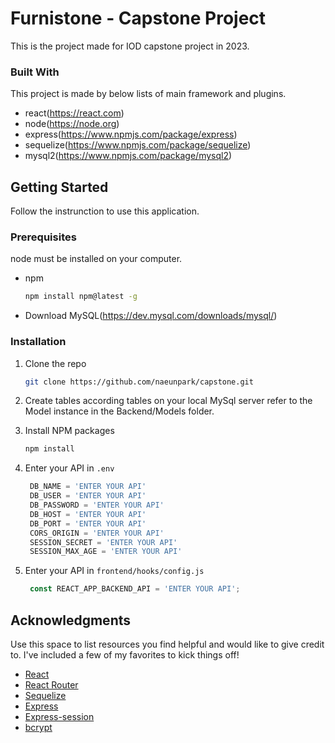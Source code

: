 # Furnistone - Capstone Project

<!-- ABOUT THE PROJECT -->
This is the project made for IOD capstone project in 2023. 

### Built With

This project is made by below lists of main framework and plugins.

* react(https://react.com)
* node(https://node.org)
* express(https://www.npmjs.com/package/express)
* sequelize(https://www.npmjs.com/package/sequelize)
* mysql2(https://www.npmjs.com/package/mysql2)

<!-- GETTING STARTED -->
## Getting Started

Follow the instrunction to use this application.

### Prerequisites

node must be installed on your computer.
* npm
  ```sh
  npm install npm@latest -g
  ```
* Download MySQL(https://dev.mysql.com/downloads/mysql/)

### Installation

1. Clone the repo
   ```sh
   git clone https://github.com/naeunpark/capstone.git
   ```
2. Create tables according tables on your local MySql server refer to the Model instance in the Backend/Models folder. 
3. Install NPM packages
   ```sh
   npm install
   ```
4. Enter your API in `.env`
   ```js
    DB_NAME = 'ENTER YOUR API' 
    DB_USER = 'ENTER YOUR API'
    DB_PASSWORD = 'ENTER YOUR API'
    DB_HOST = 'ENTER YOUR API'
    DB_PORT = 'ENTER YOUR API'
    CORS_ORIGIN = 'ENTER YOUR API'
    SESSION_SECRET = 'ENTER YOUR API'
    SESSION_MAX_AGE = 'ENTER YOUR API'
   ```

5. Enter your API in `frontend/hooks/config.js`
   ```js
    const REACT_APP_BACKEND_API = 'ENTER YOUR API';
   ```


<!-- ACKNOWLEDGMENTS -->
## Acknowledgments

Use this space to list resources you find helpful and would like to give credit to. I've included a few of my favorites to kick things off!

* [React](https://react.dev/reference/react)
* [React Router](https://reactrouter.com/en/main)
* [Sequelize](https://sequelize.org/docs/v6/getting-started/)
* [Express](https://www.npmjs.com/package/express)
* [Express-session](https://www.npmjs.com/package/express-session)
* [bcrypt](https://www.npmjs.com/package/bcrypt)
